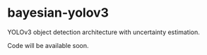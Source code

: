 # bayesian-yolov3
YOLOv3 object detection architecture with uncertainty estimation.

Code will be available soon.
